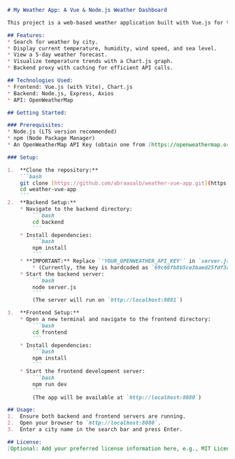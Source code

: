 ```markdown
# My Weather App: A Vue & Node.js Weather Dashboard

This project is a web-based weather application built with Vue.js for the frontend and Node.js for the backend. It fetches weather data from the OpenWeatherMap API and displays current conditions, a 5-day forecast, and a temperature chart.

## Features:
* Search for weather by city.
* Display current temperature, humidity, wind speed, and sea level.
* View a 5-day weather forecast.
* Visualize temperature trends with a Chart.js graph.
* Backend proxy with caching for efficient API calls.

## Technologies Used:
* Frontend: Vue.js (with Vite), Chart.js
* Backend: Node.js, Express, Axios
* API: OpenWeatherMap

## Getting Started:

### Prerequisites:
* Node.js (LTS version recommended)
* npm (Node Package Manager)
* An OpenWeatherMap API Key (obtain one from [https://openweathermap.org/api](https://openweathermap.org/api))

### Setup:

1.  **Clone the repository:**
    ```bash
    git clone [https://github.com/abraaoalb/weather-vue-app.git](https://github.com/abraaoalb/weather-vue-app.git)
    cd weather-vue-app
    ```
2.  **Backend Setup:**
    * Navigate to the backend directory:
        ```bash
        cd backend
        ```
    * Install dependencies:
        ```bash
        npm install
        ```
    * **IMPORTANT:** Replace `'YOUR_OPENWEATHER_API_KEY'` in `server.js` with your actual OpenWeatherMap API Key.
        * (Currently, the key is hardcoded as `69c66fb8b5ce3baed25fdf3a8ffeff47`. For a production app, consider using environment variables.)
    * Start the backend server:
        ```bash
        node server.js
        ```
        (The server will run on `http://localhost:8081`)

3.  **Frontend Setup:**
    * Open a new terminal and navigate to the frontend directory:
        ```bash
        cd frontend
        ```
    * Install dependencies:
        ```bash
        npm install
        ```
    * Start the frontend development server:
        ```bash
        npm run dev
        ```
        (The app will be available at `http://localhost:8080`)

## Usage:
1.  Ensure both backend and frontend servers are running.
2.  Open your browser to `http://localhost:8080`.
3.  Enter a city name in the search bar and press Enter.

## License:
[Optional: Add your preferred license information here, e.g., MIT License]